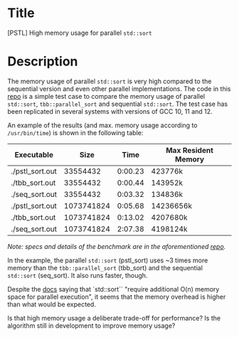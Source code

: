 # Title
[PSTL] High memory usage for parallel `std::sort`

# Description
The memory usage of parallel `std::sort` is very high compared to the sequential version and even other parallel implementations.
The code in this [repo]() is a simple test case to compare the memory usage of parallel `std::sort`, `tbb::parallel_sort` and sequential `std::sort`.
The test case has been replicated in several systems with versions of GCC 10, 11 and 12.

An example of the results (and max. memory usage according to `/usr/bin/time`) is shown in the following table:

| Executable         | Size        | Time     | Max Resident Memory |
| ------------------ | ----------- | -------- | ------------------- |
| ./pstl_sort.out    | 33554432    | 0:00.23  | 423776k             |
| ./tbb_sort.out     | 33554432    | 0:00.44  | 143952k             |
| ./seq_sort.out     | 33554432    | 0:03.32  | 134836k             |
| ./pstl_sort.out    | 1073741824  | 0:05.68  | 14236656k           |
| ./tbb_sort.out     | 1073741824  | 0:13.02  | 4207680k            |
| ./seq_sort.out     | 1073741824  | 2:07.38  | 4198124k            |

*Note: specs and details of the benchmark are in the aforementioned [repo]().*

In the example, the parallel `std::sort` (pstl_sort) uses ~3 times more memory than the `tbb::parallel_sort` (tbb_sort) and the sequential `std::sort` (seq_sort).
It also runs faster, though.

Despite the [docs](https://github.com/llvm/llvm-project/blob/main/pstl/README.md) saying that `std::sort`` "require additional O(n) memory space for parallel execution", it seems that the memory overhead is higher than what would be expected.

Is that high memory usage a deliberate trade-off for performance?
Is the algorithm still in development to improve memory usage?